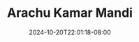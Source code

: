 --- 
title: "Arachu Kamar Mandi"
description: "  bokeh Arachu Kamar Mandi   durasi panjang  "
date: 2024-10-20T22:01:18-08:00
file_code: "1wu9aazj7hgj"
draft: false
cover: "9fupf0g1hm4syvmi.jpg"
tags: ["Arachu", "Kamar", "Mandi", "bokep-indo", "bokep-viral", "bokep-ig"]
length: 84
fld_id: "1483117"
foldername: "Arachu update"
categories: ["Arachu update"]
views: 0
---